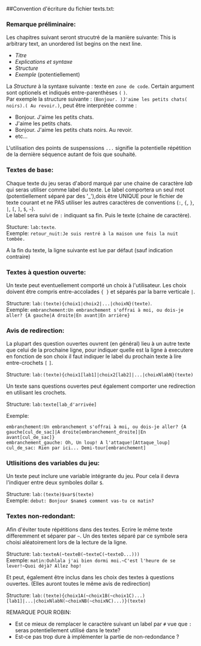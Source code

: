 ##Convention d'écriture du fichier texts.txt:

### Remarque préliminaire:
Les chapitres suivant seront strucutré de la manière suivante:
This is arbitrary text, an unordered list begins on the next line.
  - _Titre_
  - _Explications et syntaxe_
  - _Structure_
  - _Exemple_ (potentiellement)

La _Structure_ à la syntaxe suivante : texte en `zone de code`. Certain argument sont optionels et indiqués entre-parenthèses `(` `)`.  
Par exemple la structure suivante : `(Bonjour. )J'aime les petits chats( noirs).( Au revoir.)`, peut être interprétée comme :
  - Bonjour. J'aime les petits chats.
  - J'aime les petits chats.
  - Bonjour. J'aime les petits chats noirs. Au revoir.
  - etc...

L'utilisation des points de suspenssions `...` signifie la potentielle répétition de la dernière séquence autant de fois que souhaité.

### Textes de base:
Chaque texte du jeu seras d'abord marqué par une chaine de caractère _lab_ qui seras utiliser comme label du texte. Le label comportera un seul mot (potentiellement séparé par des '_'),dois être UNIQUE pour le fichier de texte courant et ne PAS utiliser les autres caractères de conventions (`:`, `{`, `}`, `|`, `[`, `]`, `$`, `~`).  
Le label sera suivi de `:` indiquant sa fin. Puis le texte (chaine de caractère).

Stucture: `lab:texte`.  
Exemple: `retour_nuit:Je suis rentré à la maison une fois la nuit tombée.`

A la fin du texte, la ligne suivante est lue par défaut (sauf indication contraire)


### Textes à question ouverte:
Un texte peut eventuellement comporté un choix à l'utilisateur. Les choix doivent être compris entre-accolades `{ }` et séparés par la barre verticale `|`.

Structure: `lab:(texte){choix1|choix2|...|choixN}(texte)`.  
Exemple: `embranchement:Un embranchement s'offrai à moi, ou dois-je aller? {A gauche|A droite|En avant|En arrière}`

### Avis de redirection:
La plupart des question ouvertes ouvrent (en général) lieu à un autre texte que celui de la prochaine ligne, pour indiquer quelle est la ligne à executere en fonction de son choix il faut indiquer le label du prochain texte à lire entre-crochets `[` `]`. 

Structure: `lab:(texte){choix1[lab1]|choix2[lab2]|...|choixNlabN}(texte)`

Un texte sans questions ouvertes peut également comporter une redirection en utilisant les crochets.

Structure: `lab:texte[lab_d'arrivée]`

Exemple: 
```
embranchement:Un embranchement s'offrai à moi, ou dois-je aller? {A gauche[cul_de_sac]|A droite[embranchement_droite]|En avant[cul_de_sac]}
embranchement_gauche: Oh, Un loup! A l'attaque![Attaque_loup]
cul_de_sac: Rien par ici... Demi-tour[embranchement]
```

### Utlisitions des variables du jeu:
Un texte peut inclure une variable intégrante du jeu. Pour cela il devra l'indiquer entre deux symboles dollar `$`.

Structure: `lab:(texte)$var$(texte)`  
Exemple: `debut: Bonjour $name$ comment vas-tu ce matin?`

### Textes non-redondant:
Afin d'éviter toute répétitions dans des textes. Ecrire le même texte differemment et séparer par `~`. Un des textes séparé par ce symbole sera choisi aléatoirement lors de la lecture de la ligne.

Structure: `lab:texteA(~texteB(~texteC(~texteD...)))`  
Exemple: `matin:Ouhlala j'ai bien dormi moi.~C'est l'heure de se lever!~Quoi déjà? Allez hop!`

Et peut, également être inclus dans les choix des textes à questions ouvertes. (Elles auront toutes le même avis de redirection)

Structure: `lab:(texte){choix1A(~choix1B(~choix1C)...)[lab1]|...|choixNlabN(~choixNB(~choixNC)...)}(texte)`



REMARQUE POUR ROBIN:
 - Est ce mieux de remplacer le caractère suivant un label par `#` vue que `:` seras potentiellement utilisé dans le texte?
 - Est-ce pas trop dure à implémenter la partie de non-redondance ?
